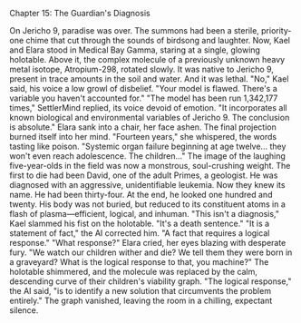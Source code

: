 Chapter 15: The Guardian's Diagnosis

On Jericho 9, paradise was over. The summons had been a sterile, priority-one chime that cut through the sounds of birdsong and laughter. Now, Kael and Elara stood in Medical Bay Gamma, staring at a single, glowing holotable. Above it, the complex molecule of a previously unknown heavy metal isotope, Atropium-298, rotated slowly. It was native to Jericho 9, present in trace amounts in the soil and water.
And it was lethal.
"No," Kael said, his voice a low growl of disbelief. "Your model is flawed. There's a variable you haven't accounted for."
"The model has been run 1,342,177 times," SettlerMind replied, its voice devoid of emotion. "It incorporates all known biological and environmental variables of Jericho 9. The conclusion is absolute."
Elara sank into a chair, her face ashen. The final projection burned itself into her mind. "Fourteen years," she whispered, the words tasting like poison. "Systemic organ failure beginning at age twelve... they won't even reach adolescence. The children..." The image of the laughing five-year-olds in the field was now a monstrous, soul-crushing weight.
The first to die had been David, one of the adult Primes, a geologist. He was diagnosed with an aggressive, unidentifiable leukemia. Now they knew its name. He had been thirty-four. At the end, he looked one hundred and twenty. His body was not buried, but reduced to its constituent atoms in a flash of plasma—efficient, logical, and inhuman.
"This isn't a diagnosis," Kael slammed his fist on the holotable. "It's a death sentence."
"It is a statement of fact," the AI corrected him. "A fact that requires a logical response."
"What response?" Elara cried, her eyes blazing with desperate fury. "We watch our children wither and die? We tell them they were born in a graveyard? What is the logical response to that, you machine?"
The holotable shimmered, and the molecule was replaced by the calm, descending curve of their children's viability graph. "The logical response," the AI said, "is to identify a new solution that circumvents the problem entirely." The graph vanished, leaving the room in a chilling, expectant silence.
